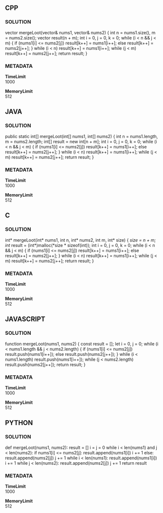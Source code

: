 ## CPP

### SOLUTION

vector<int> mergeLoot(vector<int>& nums1, vector<int>& nums2) {
    int n = nums1.size(), m = nums2.size();
    vector<int> result(n + m);
    int i = 0, j = 0, k = 0;
    while (i < n && j < m) {
        if (nums1[i] <= nums2[j]) result[k++] = nums1[i++];
        else result[k++] = nums2[j++];
    }
    while (i < n) result[k++] = nums1[i++];
    while (j < m) result[k++] = nums2[j++];
    return result;
}

### METADATA

**TimeLimit**  
1000

**MemoryLimit**  
512

## JAVA

### SOLUTION

public static int[] mergeLoot(int[] nums1, int[] nums2) {
    int n = nums1.length, m = nums2.length;
    int[] result = new int[n + m];
    int i = 0, j = 0, k = 0;
    while (i < n && j < m) {
        if (nums1[i] <= nums2[j]) result[k++] = nums1[i++];
        else result[k++] = nums2[j++];
    }
    while (i < n) result[k++] = nums1[i++];
    while (j < m) result[k++] = nums2[j++];
    return result;
}

### METADATA

**TimeLimit**  
1000

**MemoryLimit**  
512

## C

### SOLUTION

int* mergeLoot(int* nums1, int n, int* nums2, int m, int* size) {
    *size = n + m;
    int* result = (int*)malloc(*size * sizeof(int));
    int i = 0, j = 0, k = 0;
    while (i < n && j < m) {
        if (nums1[i] <= nums2[j]) result[k++] = nums1[i++];
        else result[k++] = nums2[j++];
    }
    while (i < n) result[k++] = nums1[i++];
    while (j < m) result[k++] = nums2[j++];
    return result;
}

### METADATA

**TimeLimit**  
1000

**MemoryLimit**  
512

## JAVASCRIPT

### SOLUTION

function mergeLoot(nums1, nums2) {
    const result = [];
    let i = 0, j = 0;
    while (i < nums1.length && j < nums2.length) {
        if (nums1[i] <= nums2[j]) result.push(nums1[i++]);
        else result.push(nums2[j++]);
    }
    while (i < nums1.length) result.push(nums1[i++]);
    while (j < nums2.length) result.push(nums2[j++]);
    return result;
}

### METADATA

**TimeLimit**  
1000

**MemoryLimit**  
512

## PYTHON

### SOLUTION

def mergeLoot(nums1, nums2):
    result = []
    i = j = 0
    while i < len(nums1) and j < len(nums2):
        if nums1[i] <= nums2[j]:
            result.append(nums1[i])
            i += 1
        else:
            result.append(nums2[j])
            j += 1
    while i < len(nums1):
        result.append(nums1[i])
        i += 1
    while j < len(nums2):
        result.append(nums2[j])
        j += 1
    return result

### METADATA

**TimeLimit**  
1000

**MemoryLimit**  
512
